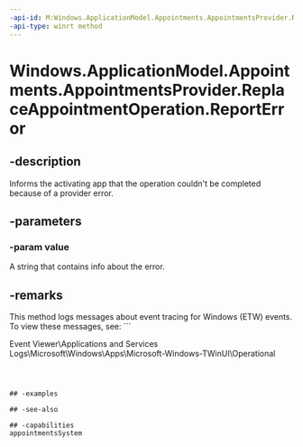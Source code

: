 ```yaml
---
-api-id: M:Windows.ApplicationModel.Appointments.AppointmentsProvider.ReplaceAppointmentOperation.ReportError(System.String)
-api-type: winrt method
---
```


<!-- Method syntax
public void ReportError(System.String value)
-->

# Windows.ApplicationModel.Appointments.AppointmentsProvider.ReplaceAppointmentOperation.ReportError

## -description
Informs the activating app that the operation couldn't be completed because of a provider error.

## -parameters
### -param value
A string that contains info about the error.
<!--Where does this come out again? Detectable in the IAsyncResult? Should also note in Remarks whether this returns empty string to the ID value of the original async caller.-->

## -remarks
This method logs messages about event tracing for Windows (ETW) events. To view these messages, see: ```

Event Viewer\Applications and Services Logs\Microsoft\Windows\Apps\Microsoft-Windows-TWinUI\Operational
```



## -examples

## -see-also

## -capabilities
appointmentsSystem
